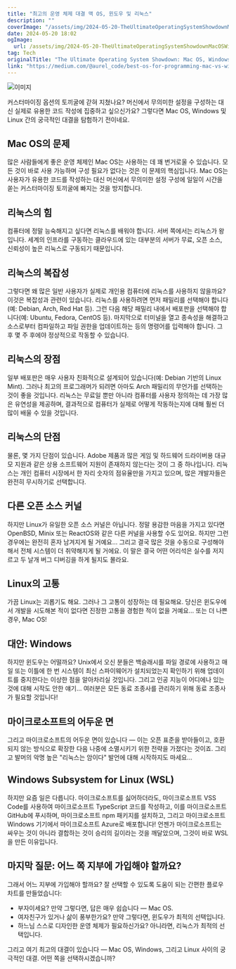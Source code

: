 ```yaml
---
title: "최고의 운영 체제 대결 맥 OS, 윈도우 및 리눅스"
description: ""
coverImage: "/assets/img/2024-05-20-TheUltimateOperatingSystemShowdownMacOSWindowsandLinux_0.png"
date: 2024-05-20 18:02
ogImage:
  url: /assets/img/2024-05-20-TheUltimateOperatingSystemShowdownMacOSWindowsandLinux_0.png
tag: Tech
originalTitle: "The Ultimate Operating System Showdown: Mac OS, Windows, and Linux"
link: "https://medium.com/@aurel_code/best-os-for-programming-mac-vs-windows-vs-linux-debate-settled-1dfe868bfb47"
---
```


![이미지](/assets/img/2024-05-20-TheUltimateOperatingSystemShowdownMacOSWindowsandLinux_0.png)

커스터마이징 옵션의 토끼굴에 갇혀 지쳤나요? 머신에서 무의미한 설정을 구성하는 대신 실제로 유용한 코드 작성에 집중하고 싶으신가요? 그렇다면 Mac OS, Windows 및 Linux 간의 궁극적인 대결을 탐험하기 전이네요.

## Mac OS의 문제

많은 사람들에게 좋은 운영 체제인 Mac OS는 사용하는 데 꽤 번거로울 수 있습니다. 모든 것이 바로 사용 가능하며 구성 필요가 없다는 것은 이 문제의 핵심입니다. Mac OS는 사용자가 유용한 코드를 작성하는 대신 머신에서 무의미한 설정 구성에 일일이 시간을 쏟는 커스터마이징 토끼굴에 빠지는 것을 방지합니다.

<div class="content-ad"></div>

## 리눅스의 힘

컴퓨터에 정말 능숙해지고 싶다면 리눅스를 배워야 합니다. 서버 쪽에서는 리눅스가 왕입니다. 세계의 인프라를 구동하는 클라우드에 있는 대부분의 서버가 무료, 오픈 소스, 신뢰성이 높은 리눅스로 구동되기 때문입니다.

## 리눅스의 복잡성

그렇다면 왜 많은 일반 사용자가 실제로 개인용 컴퓨터에 리눅스를 사용하지 않을까요? 이것은 복잡성과 관련이 있습니다. 리눅스를 사용하려면 먼저 패밀리를 선택해야 합니다(예: Debian, Arch, Red Hat 등). 그런 다음 해당 패밀리 내에서 배포판을 선택해야 합니다(예: Ubuntu, Fedora, CentOS 등). 마지막으로 터미널을 열고 종속성을 해결하고 소스로부터 컴파일하고 파일 권한을 업데이트하는 등의 명령어를 입력해야 합니다. 그 후 몇 주 후에야 정상적으로 작동할 수 있습니다.

<div class="content-ad"></div>

## 리눅스의 장점

일부 배포판은 매우 사용자 친화적으로 설계되어 있습니다(예: Debian 기반의 Linux Mint). 그러나 최고의 프로그래머가 되려면 아마도 Arch 패밀리의 무언가를 선택하는 것이 좋을 것입니다. 리눅스는 무료일 뿐만 아니라 컴퓨터를 사용자 정의하는 데 가장 많은 유연성을 제공하며, 결과적으로 컴퓨터가 실제로 어떻게 작동하는지에 대해 훨씬 더 많이 배울 수 있을 것입니다.

## 리눅스의 단점

물론, 몇 가지 단점이 있습니다. Adobe 제품과 많은 게임 및 하드웨어 드라이버용 대규모 지원과 같은 상용 소프트웨어 지원이 존재하지 않는다는 것이 그 중 하나입니다. 리눅스는 개인 컴퓨터 시장에서 한 자리 숫자의 점유율만을 가지고 있으며, 많은 개발자들은 완전히 무시하기로 선택합니다.

<div class="content-ad"></div>

## 다른 오픈 소스 커널

하지만 Linux가 유일한 오픈 소스 커널은 아닙니다. 정말 용감한 마음을 가지고 있다면 OpenBSD, Minix 또는 ReactOS와 같은 다른 커널을 사용할 수도 있어요. 하지만 그런 경우에는 완전히 혼자 남겨지게 될 거예요... 그리고 결국 많은 것을 수동으로 구성해야 해서 전체 시스템이 더 취약해지게 될 거에요. 이 말은 결국 어떤 어리석은 실수를 저지르고 두 날개 버그 디버깅을 하게 될지도 몰라요.

## Linux의 고통

가끔 Linux는 괴롭기도 해요. 그러나 그 고통이 성장하는 데 필요해요. 당신은 윈도우에서 개발을 시도해본 적이 없다면 진정한 고통을 경험한 적이 없을 거예요... 또는 더 나쁜 경우, Mac OS!

<div class="content-ad"></div>

## 대안: Windows

하지만 윈도우는 어떨까요? Unix에서 오신 분들은 백슬래시를 파일 경로에 사용하고 매일 또는 이틀에 한 번 시스템이 최신 스파이웨어가 설치되었는지 확인하기 위해 업데이트를 중지한다는 이상한 점을 알아차리실 것입니다. 그리고 인공 지능이 어디에나 있는 것에 대해 시작도 안한 얘기... 여러분은 모든 동료 조종사를 관리하기 위해 동료 조종사가 필요할 것입니다!

## 마이크로소프트의 어두운 면

그리고 마이크로소프트의 어두운 면이 있습니다 — 이는 오픈 표준을 받아들이고, 호환되지 않는 방식으로 확장한 다음 나중에 소멸시키기 위한 전략을 가졌다는 것이죠. 그리고 발머의 악명 높은 "리눅스는 암이다" 발언에 대해 시작하지도 마세요...

<div class="content-ad"></div>

## Windows Subsystem for Linux (WSL)

하지만 요즘 일은 다릅니다. 마이크로소프트를 싫어하더라도, 마이크로소프트 VSS Code를 사용하여 마이크로소프트 TypeScript 코드를 작성하고, 이를 마이크로소프트 GitHub에 푸시하며, 마이크로소프트 npm 패키지를 설치하고, 그리고 마이크로소프트 Windows 기기에서 마이크로소프트 Azure로 배포합니다! 언젠가 마이크로소프트는 싸우는 것이 아니라 결합하는 것이 승리의 길이라는 것을 깨달았으며, 그것이 바로 WSL을 만든 이유입니다.

## 마지막 질문: 어느 쪽 지부에 가입해야 할까요?

그래서 어느 지부에 가입해야 할까요? 잘 선택할 수 있도록 도움이 되는 간편한 플로우 차트를 만들었습니다:

<div class="content-ad"></div>

- 부자이세요? 만약 그렇다면, 답은 매우 쉽습니다 — Mac OS.
- 여자친구가 있거나 삶이 풍부한가요? 만약 그렇다면, 윈도우가 최적의 선택입니다.
- 하느님 스스로 디자인한 운영 체제가 필요하신가요? 아니라면, 리눅스가 최적의 선택입니다.

그리고 여기 최고의 대결이 있습니다 — Mac OS, Windows, 그리고 Linux 사이의 궁극적인 대결. 어떤 쪽을 선택하시겠습니까?
